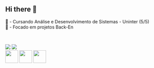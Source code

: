 ## Hi there 👋

<div>
    📔 - Cursando Análise e Desenvolvimento de Sistemas - Uninter (5/5)
    <br>
    📝 - Focado em projetos Back-En 
</div>
<br>


##
<div>
    <a href="https://wa.me/5551999159185" target="_blank"><img src="https://img.shields.io/badge/WhatsApp-25D366?style=for-the-badge&logo=whatsapp&logoColor=white"></a>
    <a href="https://www.linkedin.com/in/luana-noro-4198a0266/" target="_blank"><img src="https://img.shields.io/badge/-LinkedIn-%230077B5?style=for-the-badge&logo=linkedin&logoColor=white" target="_blank"></a> 
</div>
<div>
    <img src="https://skillicons.dev/icons?i=js" / style="height:40px; width:40px;">
    <img src="https://skillicons.dev/icons?i=html" / style="height:40px; width:40px;">
    <img src="https://skillicons.dev/icons?i=css" / style="height:40px; width:40px;">
</div>

